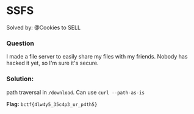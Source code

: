 # SSFS

Solved by: @Cookies to SELL

### Question
I made a file server to easily share my files with my friends. Nobody has hacked it yet, so I'm sure it's secure.

### Solution:

path traversal in `/download`. Can use `curl --path-as-is` 

**Flag:** `bctf{4lw4y5_35c4p3_ur_p4th5}`
